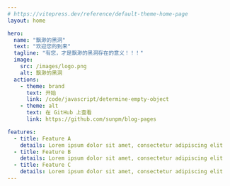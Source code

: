 ```yaml
---
# https://vitepress.dev/reference/default-theme-home-page
layout: home

hero:
  name: "飘渺的黑洞"
  text: "欢迎您的到来"
  tagline: "有您，才是飘渺的黑洞存在的意义！！！"
  image:
    src: /images/logo.png
    alt: 飘渺的黑洞
  actions:
    - theme: brand
      text: 开始
      link: /code/javascript/determine-empty-object
    - theme: alt
      text: 在 GitHub 上查看
      link: https://github.com/sunpm/blog-pages

features:
  - title: Feature A
    details: Lorem ipsum dolor sit amet, consectetur adipiscing elit
  - title: Feature B
    details: Lorem ipsum dolor sit amet, consectetur adipiscing elit
  - title: Feature C
    details: Lorem ipsum dolor sit amet, consectetur adipiscing elit
---
```


